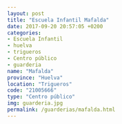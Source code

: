 ```yaml
---
layout: post
title: "Escuela Infantil Mafalda"
date: 2017-09-20 20:57:05 +0200
categories:
- Escuela Infantil
- huelva
- trigueros
- Centro público
- guarderia
name: "Mafalda"
province: "Huelva"
location: "Trigueros"
code: "21005666"
type: "Centro público"
img: guarderia.jpg
permalink: /guarderias/mafalda.html
---
```

